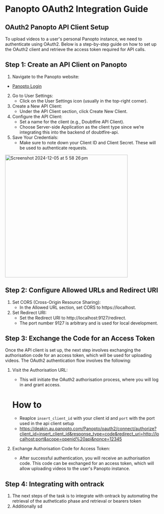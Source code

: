 # Panopto OAuth2 Integration Guide
## OAuth2 Panopto API Client Setup
To upload videos to a user's personal Panopto instance, we need to authenticate using OAuth2. Below is a step-by-step guide on how to set up the OAuth2 client and retrieve the access token required for API calls.

## Step 1: Create an API Client on Panopto
1. Navigate to the Panopto website:
- [Panopto Login](https://deakin.au.panopto.com/Panopto/Pages/Home.aspx)

2. Go to User Settings:
   - Click on the User Settings icon (usually in the top-right corner).
3. Create a New API Client:
     - Under the API Client section, click Create New Client.
4. Configure the API Client:
    - Set a name for the client (e.g., Doubtfire API Client).
    - Choose Server-side Application as the client type since we’re integrating this into the backend of doubtfire-api.
5. Save Your Credentials:
    - Make sure to note down your Client ID and Client Secret. These will be used to authenticate requests.

<img width="400" alt="Screenshot 2024-12-05 at 5 58 26 pm" src="https://github.com/user-attachments/assets/26e91cd0-c986-4c32-88e4-c111283f4650">

## Step 2: Configure Allowed URLs and Redirect URI
1. Set CORS (Cross-Origin Resource Sharing):
    - In the Allowed URL section, set CORS to https://localhost.
2. Set Redirect URI:
    - Set the Redirect URI to http://localhost:9127/redirect.
    - The port number 9127 is arbitrary and is used for local development.

## Step 3: Exchange the Code for an Access Token
Once the API client is set up, the next step involves exchanging the authorisation code for an access token, which will be used for uploading videos. The OAuth2 authentication flow involves the following:

1. Visit the Authorisation URL:

   - This will initiate the OAuth2 authorisation process, where you will log in and grant access.
     
   # How to

   - Reaplce `insert_client_id` with your client id and `port` with the port used in the api client setup
   - https://deakin.au.panopto.com/Panopto/oauth2/connect/authorize?client_id=insert_client_id&response_type=code&redirect_uri=http://localhost:port&scope=openid%20api&nonce=12345

3. Exchange Authorisation Code for Access Token:

   - After successful authentication, you will receive an authorisation code. This code can be exchanged for an access token, which will allow uploading videos to the user's Panopto instance.
## Step 4: Integrating with ontrack
1. The next steps of the task is to integrate with ontrack by automating the retrieval of the autheticatio phase and retrieval or bearers token
2. Additionally sd
